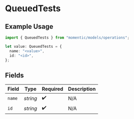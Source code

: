 # QueuedTests

## Example Usage

```typescript
import { QueuedTests } from "momentic/models/operations";

let value: QueuedTests = {
  name: "<value>",
  id: "<id>",
};
```

## Fields

| Field              | Type               | Required           | Description        |
| ------------------ | ------------------ | ------------------ | ------------------ |
| `name`             | *string*           | :heavy_check_mark: | N/A                |
| `id`               | *string*           | :heavy_check_mark: | N/A                |